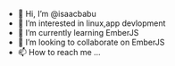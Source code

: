 - 👋 Hi, I’m @isaacbabu
- 👀 I’m interested in linux,app devlopment
- 🌱 I’m currently learning EmberJS
- 💞️ I’m looking to collaborate on EmberJS
- 📫 How to reach me ...

<!---
isaacbabu/isaacbabu is a ✨ special ✨ repository because its `README.md` (this file) appears on your GitHub profile.
You can click the Preview link to take a look at your changes.
--->
